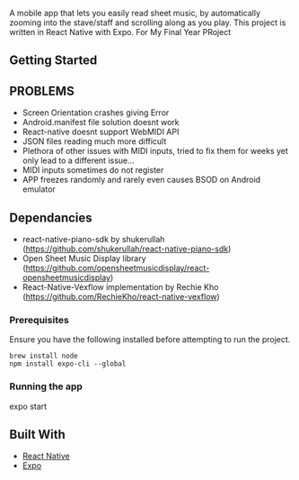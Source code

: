 
A mobile app that lets you easily read sheet music, by automatically zooming into the stave/staff and scrolling along as you play.
This project is written in React Native with Expo. For My Final Year PRoject


## Getting Started



## PROBLEMS

- Screen Orientation crashes giving Error 
- Android.manifest file solution doesnt work
- React-native doesnt support WebMIDI API
- JSON files reading much more difficult
- Plethora of other issues with MIDI inputs, tried to fix them for weeks yet only lead to a different issue...
- MIDI inputs sometimes do not register
- APP freezes randomly and rarely even causes BSOD on Android emulator


## Dependancies
- react-native-piano-sdk by shukerullah (https://github.com/shukerullah/react-native-piano-sdk)
- Open Sheet Music Display library (https://github.com/opensheetmusicdisplay/react-opensheetmusicdisplay)
- React-Native-Vexflow implementation by Rechie Kho (https://github.com/RechieKho/react-native-vexflow)

### Prerequisites

Ensure you have the following installed before attempting to run the project.

```
brew install node
npm install expo-cli --global
```

### Running the app

expo start

## Built With

* [React Native](http://www.reactnative.dev/) 
* [Expo](https://expo.io/)
